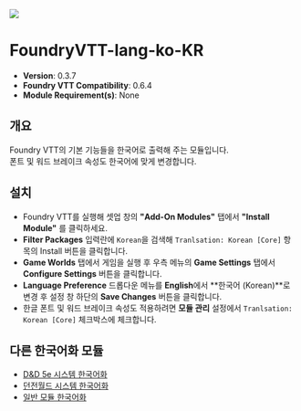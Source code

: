 ![](https://img.shields.io/badge/Foundry-v0.6.4-informational)

# FoundryVTT-lang-ko-KR

* **Version**: 0.3.7
* **Foundry VTT Compatibility**: 0.6.4
* **Module Requirement(s)**: None

## 개요

Foundry VTT의 기본 기능들을 한국어로 출력해 주는 모듈입니다.  
폰트 및 워드 브레이크 속성도 한국어에 맞게 변경합니다.

## 설치

* Foundry VTT를 실행해 셋업 창의 **"Add-On Modules"** 탭에서 **"Install Module"** 를 클릭하세요.
* **Filter Packages** 입력란에 `Korean`을 검색해 `Tranlsation: Korean [Core]` 항목의 Install 버튼을 클릭합니다.
* **Game Worlds** 탭에서 게임을 실행 후 우측 메뉴의 **Game Settings** 탭에서 **Configure Settings** 버튼을 클릭합니다.
* **Language Preference** 드롭다운 메뉴를 **English**에서 **한국어 (Korean)**로 변경 후 설정 창 하단의 **Save Changes** 버튼을 클릭합니다.
* 한글 폰트 및 워드 브레이크 속성도 적용하려면 **모듈 관리** 설정에서 `Tranlsation: Korean [Core]` 체크박스에 체크합니다.

## 다른 한국어화 모듈

* [D&D 5e 시스템 한국어화](https://github.com/ShoyuVanilla/FoundryVTT-dnd5e-lang-ko-KR)
* [던전월드 시스템 한국어화](https://github.com/ShoyuVanilla/FoundryVTT-DungeonWorld-ko-KR)
* [일반 모듈 한국어화](https://github.com/ShoyuVanilla/FoundryVTT-modules2ko)
